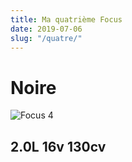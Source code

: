 ```yaml
---
title: Ma quatrième Focus
date: 2019-07-06
slug: "/quatre/"
---
```


# Noire

![Focus 4](../images/focus4.jpg)

## 2.0L 16v 130cv